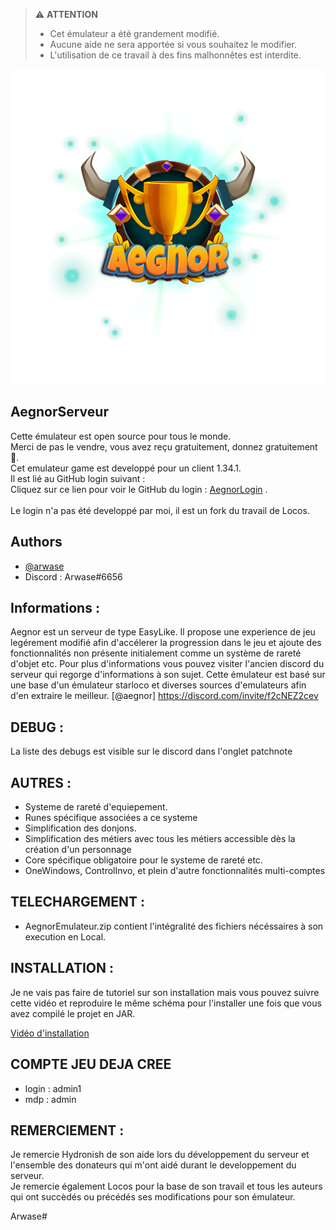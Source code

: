 > ⚠️ **ATTENTION**
> - Cet émulateur a été grandement modifié.
> - Aucune aide ne sera apportée si vous souhaitez le modifier.
> - L'utilisation de ce travail à des fins malhonnêtes est interdite.

![Logo](./aegnorlogo.png)

## AegnorServeur

Cette émulateur est open source pour tous le monde.  
Merci de pas le vendre, vous avez reçu gratuitement, donnez gratuitement 🤗.<br>
Cet emulateur game est developpé pour un client 1.34.1.<br>
Il est lié au GitHub login suivant :<br>
Cliquez sur ce lien pour voir le GitHub du login : [AegnorLogin](https://github.com/arwase/aegnor_loginV2) .<br><br>
Le login n'a pas été developpé par moi, il est un fork du travail de Locos.

## Authors

- [@arwase](https://github.com/arwase) 
- Discord : Arwase#6656

## Informations :

Aegnor est un serveur de type EasyLike.
Il propose une experience de jeu legérement modifié afin d'accélerer la progression dans le jeu et ajoute des fonctionnalités non présente initialement comme un système de rareté d'objet etc.
Pour plus d'informations vous pouvez visiter l'ancien discord du serveur qui regorge d'informations à son sujet.
Cette émulateur est basé sur une base d'un émulateur starloco et diverses sources d'emulateurs afin d'en extraire le meilleur.
[@aegnor] https://discord.com/invite/f2cNEZ2cev

## DEBUG :

La liste des debugs est visible sur le discord dans l'onglet patchnote

## AUTRES :

- Systeme de rareté d'equiepement.
- Runes spécifique associées a ce systeme
- Simplification des donjons.
- Simplification des métiers avec tous les métiers accessible dès la création d'un personnage
- Core spécifique obligatoire pour le systeme de rareté etc.
- OneWindows, ControlInvo, et plein d'autre fonctionnalités multi-comptes 

## TELECHARGEMENT :

- AegnorEmulateur.zip contient l'intégralité des fichiers nécéssaires à son execution en Local.

## INSTALLATION :

Je ne vais pas faire de tutoriel sur son installation mais vous pouvez suivre cette vidéo et reproduire le même schéma pour l'installer une fois que vous avez compilé le projet en JAR.

[Vidéo d'installation](https://youtu.be/06tjFmFvEkk) 


## COMPTE JEU DEJA CREE

- login : admin1
- mdp : admin

## REMERCIEMENT :

Je remercie Hydronish de son aide lors du développement du serveur et l'ensemble des donateurs qui m'ont aidé durant le developpement du serveur. <br>
Je remercie également Locos pour la base de son travail et tous les auteurs qui ont succèdés ou précédés ses modifications pour son émulateur.

Arwase#

